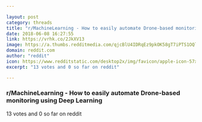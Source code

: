 ```yaml
---

layout: post
category: threads
title: "r/MachineLearning - How to easily automate Drone-based monitoring using Deep Learning"
date: 2018-06-08 16:27:55
link: https://vrhk.co/2JkXV13
image: https://a.thumbs.redditmedia.com/qjcBlU4IDRqEz9pkOK58gT7iPTS1OQliH_2BnwADYI0.jpg
domain: reddit.com
author: "reddit"
icon: https://www.redditstatic.com/desktop2x/img/favicon/apple-icon-57x57.png
excerpt: "13 votes and 0 so far on reddit"

---
```


### r/MachineLearning - How to easily automate Drone-based monitoring using Deep Learning

13 votes and 0 so far on reddit